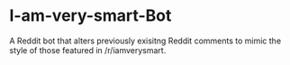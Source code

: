 # I-am-very-smart-Bot
A Reddit bot that alters previously exisitng Reddit comments to mimic the style of those featured in /r/iamverysmart.
